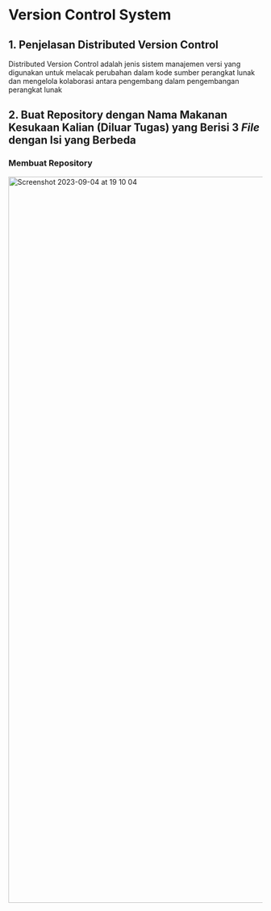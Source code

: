 # Version Control System

## 1. Penjelasan Distributed Version Control

Distributed Version Control adalah jenis sistem manajemen versi yang digunakan untuk melacak perubahan dalam kode sumber perangkat lunak dan mengelola kolaborasi antara pengembang dalam pengembangan perangkat lunak

## 2. Buat Repository dengan Nama Makanan Kesukaan Kalian (Diluar Tugas) yang Berisi 3 *File* dengan Isi yang Berbeda

### Membuat Repository
<img width="1440" alt="Screenshot 2023-09-04 at 19 10 04" src="https://github.com/restubagusananda/scrweek2d1/blob/f1d71d78a575a51c18d0ac1c51b18ef63f74a442/Cuplikan%20layar%202023-09-12%20173247.png">
